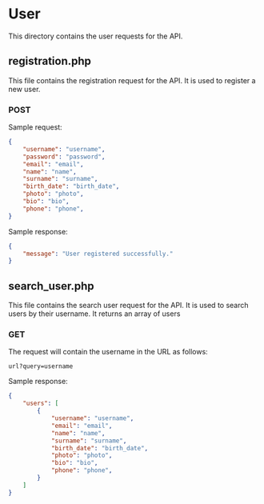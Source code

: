 # User
This directory contains the user requests for the API.

## registration.php
This file contains the registration request for the API. It is used to register a new user.
### POST
Sample request:
```json
{
    "username": "username",
    "password": "password",
    "email": "email",
    "name": "name",
    "surname": "surname",
    "birth_date": "birth_date",
    "photo": "photo",
    "bio": "bio",
    "phone": "phone",
}
```

Sample response:
```json
{
    "message": "User registered successfully."
}
```

## search_user.php
This file contains the search user request for the API. It is used to search users by their username. It returns an array of users
### GET
The request will contain the username in the URL as follows:
```
url?query=username
```

Sample response:
```json
{
    "users": [
        {
            "username": "username",
            "email": "email",
            "name": "name",
            "surname": "surname",
            "birth_date": "birth_date",
            "photo": "photo",
            "bio": "bio",
            "phone": "phone",
        }
    ]
}
```